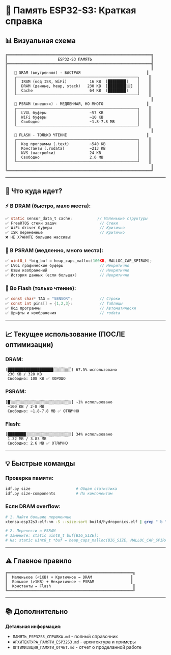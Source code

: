 # 🎯 Память ESP32-S3: Краткая справка

## 📊 Визуальная схема

```
╔═══════════════════════════════════════════════════════════════╗
║                      ESP32-S3 ПАМЯТЬ                          ║
╠═══════════════════════════════════════════════════════════════╣
║                                                               ║
║   🚀 SRAM (внутренняя) - БЫСТРАЯ                             ║
║   ┌─────────────────────────────────────────────────────┐    ║
║   │  IRAM (код ISR, WiFi)          16 KB  [████████]    │    ║
║   │  DRAM (данные, heap, stack)   230 KB  [████████░░]  │    ║
║   │  Cache                         64 KB  [████████]    │    ║
║   └─────────────────────────────────────────────────────┘    ║
║                                                               ║
║   🐌 PSRAM (внешняя) - МЕДЛЕННАЯ, НО МНОГО                   ║
║   ┌─────────────────────────────────────────────────────┐    ║
║   │  LVGL буферы                   ~57 KB               │    ║
║   │  WiFi буферы                   ~10 KB               │    ║
║   │  Свободно                      ~1.8-7.8 MB          │    ║
║   └─────────────────────────────────────────────────────┘    ║
║                                                               ║
║   📀 FLASH - ТОЛЬКО ЧТЕНИЕ                                   ║
║   ┌─────────────────────────────────────────────────────┐    ║
║   │  Код программы (.text)         ~540 KB              │    ║
║   │  Константы (.rodata)           ~213 KB              │    ║
║   │  NVS (настройки)               24 KB                │    ║
║   │  Свободно                      2.6 MB               │    ║
║   └─────────────────────────────────────────────────────┘    ║
║                                                               ║
╚═══════════════════════════════════════════════════════════════╝
```

---

## 🎯 Что куда идет?

### ⚡ В DRAM (быстро, мало места):
```c
✅ static sensor_data_t cache;           // Маленькие структуры
✅ FreeRTOS стеки задач                   // Стеки
✅ WiFi driver буферы                     // Критично
✅ ISR переменные                         // Критично
❌ НЕ ХРАНИТЕ большие массивы!
```

### 🐌 В PSRAM (медленно, много места):
```c
✅ uint8_t *big_buf = heap_caps_malloc(100KB, MALLOC_CAP_SPIRAM);
✅ LVGL графические буферы                // Некритично
✅ Кэши изображений                       // Некритично
✅ История данных (если большая)          // Некритично
```

### 📀 Во Flash (только чтение):
```c
✅ const char* TAG = "SENSOR";            // Строки
✅ const int pins[] = {1,2,3};            // Таблицы
✅ Код программы                          // Автоматически
✅ Шрифты и изображения                   // rodata
```

---

## 📈 Текущее использование (ПОСЛЕ оптимизации)

### DRAM:
```
[████████████████████░░░░░░░░] 67.5% использовано
 230 KB / 328 KB
 Свободно: 108 KB ✅ ХОРОШО
```

### PSRAM:
```
[█░░░░░░░░░░░░░░░░░░░░░░░░░░░] ~1% использовано
 ~100 KB / 2-8 MB
 Свободно: ~1.8-7.8 MB ✅ ОТЛИЧНО
```

### Flash:
```
[████████░░░░░░░░░░░░░░░░░░░░] 34% использовано
 1.32 MB / 3.83 MB
 Свободно: 2.6 MB ✅ ОТЛИЧНО
```

---

## 💡 Быстрые команды

### Проверка памяти:
```bash
idf.py size                    # Общая статистика
idf.py size-components         # По компонентам
```

### Если DRAM overflow:
```bash
# 1. Найти большие переменные
xtensa-esp32s3-elf-nm -S --size-sort build/hydroponics.elf | grep " b "

# 2. Перенести в PSRAM
# Замените: static uint8_t buf[BIG_SIZE];
# На: static uint8_t *buf = heap_caps_malloc(BIG_SIZE, MALLOC_CAP_SPIRAM);
```

---

## ⚠️ Главное правило

```
╔═══════════════════════════════════════════════════════╗
║  Маленькое (<1KB) + Критичное → DRAM                 ║
║  Большое (>1KB) + Некритичное → PSRAM                ║
║  Константы → Flash                                    ║
╚═══════════════════════════════════════════════════════╝
```

---

## 📚 Дополнительно

**Детальная информация:**
- `ПАМЯТЬ_ESP32S3_СПРАВКА.md` - полный справочник
- `АРХИТЕКТУРА_ПАМЯТИ_ESP32S3.md` - архитектура и примеры
- `ОПТИМИЗАЦИЯ_ПАМЯТИ_ОТЧЕТ.md` - отчет о проделанной работе

